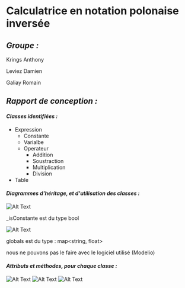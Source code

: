 # Calculatrice en notation polonaise inversée

## _Groupe :_

Krings Anthony 

Leviez Damien

Galiay Romain


## _Rapport de conception :_


#### *Classes identifiées :*

* Expression
  * Constante
  * Varialbe
  * Operateur
    * Addition
    * Soustraction
    * Multiplication
    * Division
* Table



#### *Diagrammes d'héritage, et d'utilisation des classes :*


![Alt Text](https://i.imgur.com/jDo6SNy.png)


_isConstante est du type bool


![Alt Text](https://i.imgur.com/QCVA20u.png)


globals est du type : map<string, float>


nous ne pouvons pas le faire avec le logiciel utilisé (Modelio)



#### *Attributs et méthodes, pour chaque classe :*


![Alt Text](https://i.imgur.com/d2PA1Qh.png)
![Alt Text](https://i.imgur.com/kwEP2U6.png)
![Alt Text](https://i.imgur.com/ZeoOcys.png)
